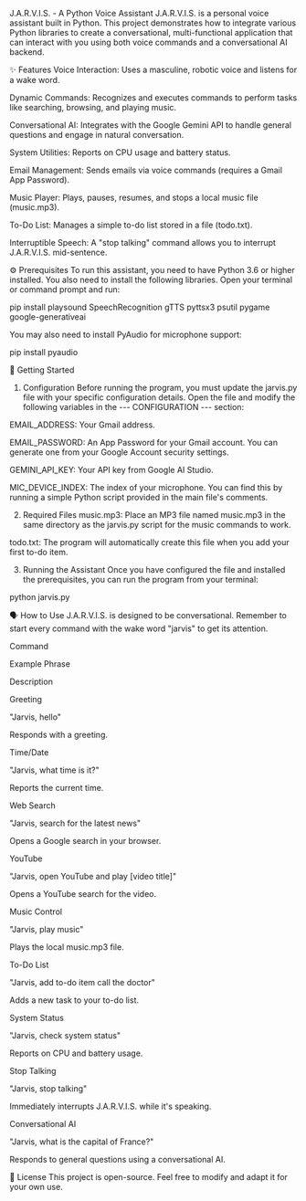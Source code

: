 J.A.R.V.I.S. - A Python Voice Assistant
J.A.R.V.I.S. is a personal voice assistant built in Python. This project demonstrates how to integrate various Python libraries to create a conversational, multi-functional application that can interact with you using both voice commands and a conversational AI backend.

✨ Features
Voice Interaction: Uses a masculine, robotic voice and listens for a wake word.

Dynamic Commands: Recognizes and executes commands to perform tasks like searching, browsing, and playing music.

Conversational AI: Integrates with the Google Gemini API to handle general questions and engage in natural conversation.

System Utilities: Reports on CPU usage and battery status.

Email Management: Sends emails via voice commands (requires a Gmail App Password).

Music Player: Plays, pauses, resumes, and stops a local music file (music.mp3).

To-Do List: Manages a simple to-do list stored in a file (todo.txt).

Interruptible Speech: A "stop talking" command allows you to interrupt J.A.R.V.I.S. mid-sentence.

⚙️ Prerequisites
To run this assistant, you need to have Python 3.6 or higher installed. You also need to install the following libraries. Open your terminal or command prompt and run:

pip install playsound SpeechRecognition gTTS pyttsx3 psutil pygame google-generativeai

You may also need to install PyAudio for microphone support:

pip install pyaudio

🚀 Getting Started
1. Configuration
Before running the program, you must update the jarvis.py file with your specific configuration details. Open the file and modify the following variables in the --- CONFIGURATION --- section:

EMAIL_ADDRESS: Your Gmail address.

EMAIL_PASSWORD: An App Password for your Gmail account. You can generate one from your Google Account security settings.

GEMINI_API_KEY: Your API key from Google AI Studio.

MIC_DEVICE_INDEX: The index of your microphone. You can find this by running a simple Python script provided in the main file's comments.

2. Required Files
music.mp3: Place an MP3 file named music.mp3 in the same directory as the jarvis.py script for the music commands to work.

todo.txt: The program will automatically create this file when you add your first to-do item.

3. Running the Assistant
Once you have configured the file and installed the prerequisites, you can run the program from your terminal:

python jarvis.py

🗣️ How to Use
J.A.R.V.I.S. is designed to be conversational. Remember to start every command with the wake word "jarvis" to get its attention.

Command

Example Phrase

Description

Greeting

"Jarvis, hello"

Responds with a greeting.

Time/Date

"Jarvis, what time is it?"

Reports the current time.

Web Search

"Jarvis, search for the latest news"

Opens a Google search in your browser.

YouTube

"Jarvis, open YouTube and play [video title]"

Opens a YouTube search for the video.

Music Control

"Jarvis, play music"

Plays the local music.mp3 file.

To-Do List

"Jarvis, add to-do item call the doctor"

Adds a new task to your to-do list.

System Status

"Jarvis, check system status"

Reports on CPU and battery usage.

Stop Talking

"Jarvis, stop talking"

Immediately interrupts J.A.R.V.I.S. while it's speaking.

Conversational AI

"Jarvis, what is the capital of France?"

Responds to general questions using a conversational AI.

📄 License
This project is open-source. Feel free to modify and adapt it for your own use.
